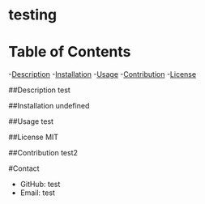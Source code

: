 # testing

  # Table of Contents
  -[Description](#description)
  -[Installation](#installation)
  -[Usage](#usage)
  -[Contribution](#contribution)
  -[License](#license)

  ##Description
  test
  
  ##Installation
  undefined
  
  ##Usage
  test
 
  ##License
  MIT

  ##Contribution
  test2

  #Contact
  * GitHub: test
  * Email: test
